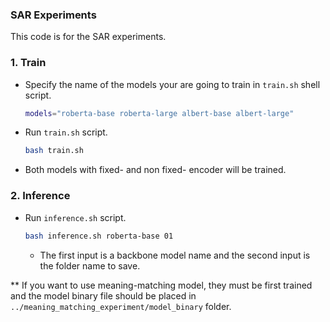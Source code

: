 ### SAR Experiments

This code is for the SAR experiments.

### 1. Train
- Specify the name of the models your are going to train in `train.sh` shell script.
    ```bash
    models="roberta-base roberta-large albert-base albert-large"
    ```
- Run `train.sh` script.
    ```bash
    bash train.sh
    ```
- Both models with fixed- and non fixed- encoder will be trained.


### 2. Inference
- Run `inference.sh` script.
    ```bash
    bash inference.sh roberta-base 01
    ```
    - The first input is a backbone model name and the second input is the folder name to save.
    
** If you want to use meaning-matching model, they must be first trained and the model binary file should be placed in `../meaning_matching_experiment/model_binary` folder.